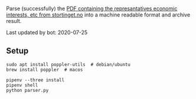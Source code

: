 Parse (successfully) the [PDF containing the represantatives economic interests, etc from stortinget.no](https://www.stortinget.no/no/Stortinget-og-demokratiet/Representantene/Okonomiske-interesser/) into a machine readable format and archive result.

Last updated by bot: 2020-07-25

## Setup
    sudo apt install poppler-utils  # debian/ubuntu
    brew install poppler  # macos

    pipenv --three install
    pipenv shell
    python parser.py
